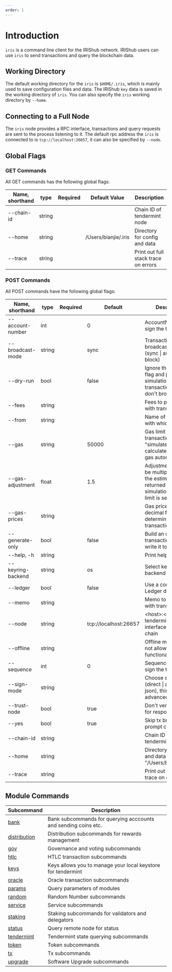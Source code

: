 ```yaml
---
order: 1
---
```


# Introduction

`iris` is a command line client for the IRIShub network. IRIShub users can use `iris` to send transactions and query the blockchain data.

## Working Directory

The default working directory for the `iris` is `$HOME/.iris`, which is mainly used to save configuration files and data. The IRIShub `key` data is saved in the working directory of `iris`. You can also specify the `iris`  working directory by `--home`.

## Connecting to a Full Node

The `iris` node provides a RPC interface, transactions and query requests are sent to the process listening to it. The default rpc address the `iris` is connected to is `tcp://localhost:26657`, it can also be specified by `--node`.

## Global Flags

### GET Commands

All GET commands has the following global flags:

| Name, shorthand | type   | Required | Default Value        | Description                          |
| --------------- | ------ | -------- | -------------------- | ------------------------------------ |
| --chain-id      | string |          |                      | Chain ID of tendermint node          |
| --home          | string |          | /Users/bianjie/.iris | Directory for config and data        |
| --trace         | string |          |                      | Print out full stack trace on errors |

### POST Commands

All POST commands have the following global flags:

| Name, shorthand   | type   | Required | Default               | Description                                                                                                    |
| ----------------- | ------ | -------- | --------------------- | -------------------------------------------------------------------------------------------------------------- |
| --account-number  | int    |          | 0                     | AccountNumber to sign the tx                                                                                   |
| --broadcast-mode  | string |          | sync                  | Transaction broadcasting mode (sync \| async \| block)                                                         |
| --dry-run         | bool   |          | false                 | Ignore the --gas flag and perform a simulation of a transaction, but don't broadcast it                        |
| --fees            | string |          |                       | Fees to pay along with transaction                                                                             |
| --from            | string |          |                       | Name of private key with which to sign                                                                         |
| --gas             | string |          | 50000                 | Gas limit to set per-transaction; set to "simulate" to calculate required gas automatically                    |
| --gas-adjustment  | float  |          | 1.5                   | Adjustment factor to be multiplied against the estimate returned by the tx simulation; if the gas limit is set |
| --gas-prices      | string |          |                       | Gas prices in decimal format to determine the transaction fee                                                  |
| --generate-only   | bool   |          | false                 | Build an unsigned transaction and write it to STDOUT                                                           |
| --help, -h        | string |          |                       | Print help message                                                                                             |
| --keyring-backend | string |          | os                    | Select keyring's backend                                                                                       |
| --ledger          | bool   |          | false                 | Use a connected Ledger device                                                                                  |
| --memo            | string |          |                       | Memo to send along with transaction                                                                            |
| --node            | string |          | tcp://localhost:26657 | \<host>:\<port> to tendermint rpc interface for this chain                                                     |
| --offline         | string |          |                       | Offline mode (does not allow any online functionality)                                                         |
| --sequence        | int    |          | 0                     | Sequence number to sign the tx                                                                                 |
| --sign-mode       | string |          |                       | Choose sign mode (direct \| amino-json), this is an advanced feature                                           |
| --trust-node      | bool   |          | true                  | Don't verify proofs for responses                                                                              |
| --yes             | bool   |          | true                  | Skip tx broadcasting prompt confirmation                                                                       |
| --chain-id        | string |          |                       | Chain ID of tendermint node                                                                                    |
| --home            | string |          |                       | Directory for config and data (default "/Users/bianjie/.iris")                                                 |
| --trace           | string |          |                       | Print out full stack trace on errors                                                                           |

## Module Commands

| **Subcommand**                    | **Description**                                                |
| --------------------------------- | -------------------------------------------------------------- |
| [bank](./bank.md)                 | Bank subcommands for querying acccounts and sending coins etc. |
| [distribution](./distribution.md) | Distribution subcommands for rewards management                |
| [gov](./gov.md)                   | Governance and voting subcommands                              |
| [htlc](./htlc.md)                 | HTLC transaction subcommands                                   |
| [keys](./keys.md)                 | Keys allows you to manage your local keystore for tendermint   |
| [oracle](./oracle.md)             | Oracle transaction subcommands                                 |
| [params](./params.md)             | Query parameters of modules                                    |
| [random](./random.md)             | Random Number subcommands                                      |
| [service](./service.md)           | Service subcommands                                            |
| [staking](./staking.md)           | Staking subcommands for validators and delegators              |
| [status](./status.md)             | Query remote node for status                                   |
| [tendermint](./tendermint.md)     | Tendermint state querying subcommands                          |
| [token](./token.md)               | Token subcommands                                              |
| [tx](./tx.md)                     | Tx subcommands                                                 |
| [upgrade](./upgrade.md)           | Software Upgrade subcommands                                   |
